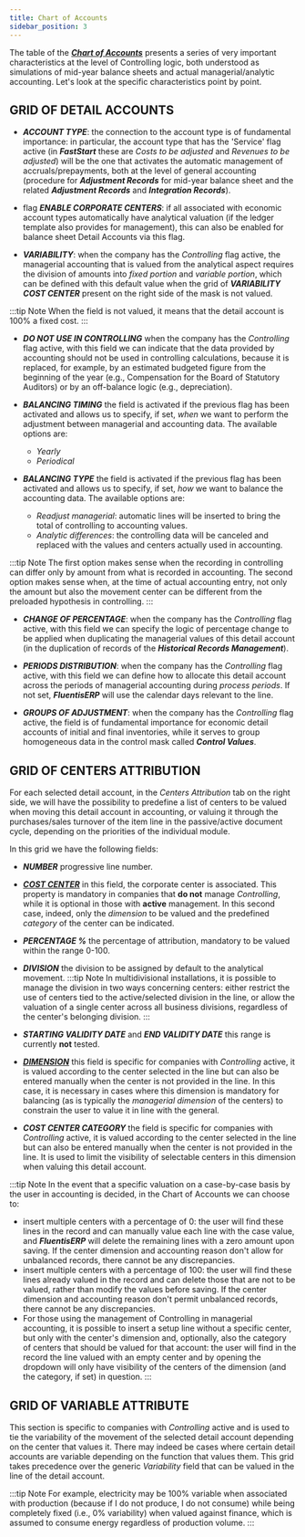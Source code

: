 ```yaml
---
title: Chart of Accounts
sidebar_position: 3
---
```


The table of the [***Chart of Accounts***](/docs/erp-home/registers/accounting/analytic-chart-of-accounts) presents a series of very important characteristics at the level of Controlling logic, both understood as simulations of mid-year balance sheets and actual managerial/analytic accounting. Let's look at the specific characteristics point by point.

## GRID OF DETAIL ACCOUNTS

- ***ACCOUNT TYPE***: the connection to the account type is of fundamental importance: in particular, the account type that has the 'Service' flag active (in ***FastStart*** these are *Costs to be adjusted* and *Revenues to be adjusted*) will be the one that activates the automatic management of accruals/prepayments, both at the level of general accounting (procedure for ***Adjustment Records*** for mid-year balance sheet and the related ***Adjustment Records*** and ***Integration Records***).

- flag ***ENABLE CORPORATE CENTERS***: if all associated with economic account types automatically have analytical valuation (if the ledger template also provides for management), this can also be enabled for balance sheet Detail Accounts via this flag.

- ***VARIABILITY***: when the company has the *Controlling* flag active, the managerial accounting that is valued from the analytical aspect requires the division of amounts into *fixed portion* and *variable portion*, which can be defined with this default value when the grid of ***VARIABILITY COST CENTER*** present on the right side of the mask is not valued.

:::tip Note
When the field is not valued, it means that the detail account is 100% a fixed cost.
:::

- ***DO NOT USE IN CONTROLLING*** when the company has the *Controlling* flag active, with this field we can indicate that the data provided by accounting should not be used in controlling calculations, because it is replaced, for example, by an estimated budgeted figure from the beginning of the year (e.g., Compensation for the Board of Statutory Auditors) or by an off-balance logic (e.g., depreciation).

- ***BALANCING TIMING*** the field is activated if the previous flag has been activated and allows us to specify, if set, *when* we want to perform the adjustment between managerial and accounting data. The available options are:
    - *Yearly*
    - *Periodical*

- ***BALANCING TYPE*** the field is activated if the previous flag has been activated and allows us to specify, if set, *how* we want to balance the accounting data. The available options are:
    - *Readjust managerial*: automatic lines will be inserted to bring the total of controlling to accounting values.
    - *Analytic differences*: the controlling data will be canceled and replaced with the values and centers actually used in accounting.

:::tip Note
The first option makes sense when the recording in controlling can differ only by amount from what is recorded in accounting.
The second option makes sense when, at the time of actual accounting entry, not only the amount but also the movement center can be different from the preloaded hypothesis in controlling.
:::

- ***CHANGE OF PERCENTAGE***: when the company has the *Controlling* flag active, with this field we can specify the logic of percentage change to be applied when duplicating the managerial values of this detail account (in the duplication of records of the ***Historical Records Management***).

- ***PERIODS DISTRIBUTION***: when the company has the *Controlling* flag active, with this field we can define how to allocate this detail account across the periods of managerial accounting during *process periods*. If not set, ***FluentisERP*** will use the calendar days relevant to the line.

- ***GROUPS OF ADJUSTMENT***: when the company has the *Controlling* flag active, the field is of fundamental importance for economic detail accounts of initial and final inventories, while it serves to group homogeneous data in the control mask called ***Control Values***.

## GRID OF CENTERS ATTRIBUTION
For each selected detail account, in the *Centers Attribution* tab on the right side, we will have the possibility to predefine a list of centers to be valued when moving this detail account in accounting, or valuing it through the purchases/sales turnover of the item line in the passive/active document cycle, depending on the priorities of the individual module.

In this grid we have the following fields:
- ***NUMBER*** progressive line number.

- [***COST CENTER***](/docs/controlling/controlling-parametrization/controlling-specific-settings/cost-centers) in this field, the corporate center is associated. This property is mandatory in companies that **do not** manage *Controlling*, while it is optional in those with **active** management. In this second case, indeed, only the *dimension* to be valued and the predefined *category* of the center can be indicated.

- ***PERCENTAGE %*** the percentage of attribution, mandatory to be valued within the range 0-100.

- ***DIVISION*** the division to be assigned by default to the analytical movement.
:::tip Note
In multidivisional installations, it is possible to manage the division in two ways concerning centers: either restrict the use of centers tied to the active/selected division in the line, or allow the valuation of a single center across all business divisions, regardless of the center's belonging division.
:::

- ***STARTING VALIDITY DATE*** and ***END VALIDITY DATE*** this range is currently **not** tested.

- [***DIMENSION***](/docs/controlling/controlling-parametrization/controlling-specific-settings/dimension) this field is specific for companies with *Controlling* active, it is valued according to the center selected in the line but can also be entered manually when the center is not provided in the line. In this case, it is necessary in cases where this dimension is mandatory for balancing (as is typically the *managerial dimension* of the centers) to constrain the user to value it in line with the general.

- ***COST CENTER CATEGORY*** the field is specific for companies with *Controlling* active, it is valued according to the center selected in the line but can also be entered manually when the center is not provided in the line. It is used to limit the visibility of selectable centers in this dimension when valuing this detail account.

:::tip Note
In the event that a specific valuation on a case-by-case basis by the user in accounting is decided, in the Chart of Accounts we can choose to:
- insert multiple centers with a percentage of 0: the user will find these lines in the record and can manually value each line with the case value, and ***FluentisERP*** will delete the remaining lines with a zero amount upon saving. If the center dimension and accounting reason don't allow for unbalanced records, there cannot be any discrepancies.
- insert multiple centers with a percentage of 100: the user will find these lines already valued in the record and can delete those that are not to be valued, rather than modify the values before saving. If the center dimension and accounting reason don't permit unbalanced records, there cannot be any discrepancies.
- For those using the management of Controlling in managerial accounting, it is possible to insert a setup line without a specific center, but only with the center's dimension and, optionally, also the category of centers that should be valued for that account: the user will find in the record the line valued with an empty center and by opening the dropdown will only have visibility of the centers of the dimension (and the category, if set) in question.
:::


## GRID OF VARIABLE ATTRIBUTE  
This section is specific to companies with *Controlling* active and is used to tie the variability of the movement of the selected detail account depending on the center that values it. There may indeed be cases where certain detail accounts are variable depending on the function that values them. This grid takes precedence over the generic *Variability* field that can be valued in the line of the detail account.

:::tip Note
For example, electricity may be 100% variable when associated with production (because if I do not produce, I do not consume) while being completely fixed (i.e., 0% variability) when valued against finance, which is assumed to consume energy regardless of production volume.
:::
